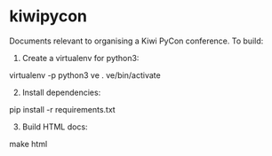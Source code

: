 # kiwipycon

Documents relevant to organising a Kiwi PyCon conference. To build:

1. Create a virtualenv for python3:

  virtualenv -p python3 ve
  . ve/bin/activate

2. Install dependencies:

  pip install -r requirements.txt

3. Build HTML docs:

  make html
